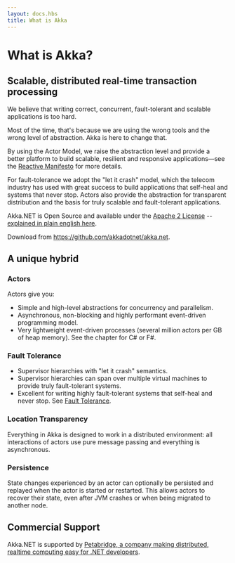 ```yaml
---
layout: docs.hbs
title: What is Akka
---
```

# What is Akka?

## Scalable, distributed real-time transaction processing

We believe that writing correct, concurrent, fault-tolerant and scalable applications is too hard.

Most of the time, that's because we are using the wrong tools and the wrong level of abstraction. Akka is here to change that.

By using the Actor Model, we raise the abstraction level and provide a better platform to build scalable, resilient and responsive applications—see the [Reactive Manifesto](http://www.reactivemanifesto.org/) for more details.

For fault-tolerance we adopt the "let it crash" model, which the telecom industry has used with great success to build applications that self-heal and systems that never stop. Actors also provide the abstraction for transparent distribution and the basis for truly scalable and fault-tolerant applications.

Akka.NET is Open Source and available under the [Apache 2 License](http://www.apache.org/licenses/LICENSE-2.0) -- [explained in plain english here](https://www.tldrlegal.com/l/apache2).

Download from https://github.com/akkadotnet/akka.net.

## A unique hybrid
### Actors
Actors give you:

* Simple and high-level abstractions for concurrency and parallelism.
* Asynchronous, non-blocking and highly performant event-driven programming model.
* Very lightweight event-driven processes (several million actors per GB of heap memory).
See the chapter for C# or F#.

### Fault Tolerance
* Supervisor hierarchies with "let it crash" semantics.
* Supervisor hierarchies can span over multiple virtual machines to provide truly fault-tolerant systems.
* Excellent for writing highly fault-tolerant systems that self-heal and never stop.
See [Fault Tolerance](xref:fault-tolerance).

### Location Transparency
Everything in Akka is designed to work in a distributed environment: all interactions of actors use pure message passing and everything is asynchronous.

### Persistence
State changes experienced by an actor can optionally be persisted and replayed when the actor is started or restarted. This allows actors to recover their state, even after JVM crashes or when being migrated to another node.

## Commercial Support
Akka.NET is supported by [Petabridge, a company making distributed, realtime computing easy for .NET developers](http://petabridge.com).

